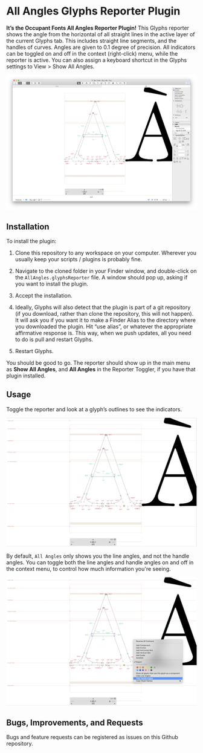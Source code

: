 # All Angles Glyphs Reporter Plugin

**It’s the Occupant Fonts All Angles Reporter Plugin!** This Glyphs reporter shows the angle from the horizontal of all straight lines in the active layer of the current Glyphs tab. This includes straight line segments, and the handles	of curves. Angles are given to 0.1 degree of precision. All indicators can be toggled	on and off in the context (right-click) menu, while the reporter is active. You can also assign a keyboard shortcut in the Glyphs settings to View > Show All Angles.

![All Angles Plugin in use](./Images/application-window.png)

## Installation

To install the plugin:

1. Clone this repository to any workspace on your computer. Wherever you usually keep your scripts / plugins is probably fine.

2. Navigate to the cloned folder in your Finder window, and double-click on the `AllAngles.glyphsReporter` file. A window should pop up, asking if you want to install the plugin.

3. Accept the installation.

4. Ideally, Glyphs will also detect that the plugin is part of a git repository (if you download, rather than clone the repository, this will not happen). It will ask you if you want it to make a Finder Alias to the directory where you downloaded the plugin. Hit “use alias”, or whatever the appropriate affirmative response is. This way, when we push updates, all you need to do is pull and restart Glyphs.

5. Restart Glyphs.

You should be good to go. The reporter should show up in the main menu as **Show All Angles**, and **All Angles** in the Reporter Toggler, if you have that plugin installed.

## Usage

Toggle the reporter and look at a glyph’s outlines to see the indicators.

![Image of all indicators](./Images/showing-indicators.png)

By default, `All Angles` only shows you the line angles, and not the handle angles. You can toggle both the line angles and handle angles on and off in the context menu, to control how much information you're seeing.

![Image of all indicators](./Images/toggling-indicators.png)

## Bugs, Improvements, and Requests

Bugs and feature requests can be registered as issues on this Github repository.
